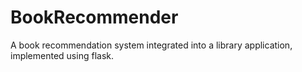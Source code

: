 # BookRecommender
A book recommendation system integrated into a library application, implemented using flask.
